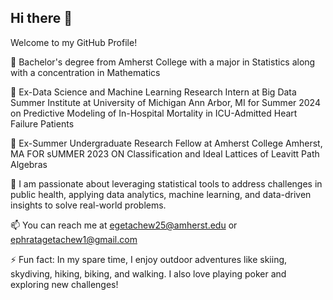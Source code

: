 ## Hi there 👋

Welcome to my GitHub Profile!

🏫 Bachelor's degree from Amherst College with a major in Statistics along with a concentration in Mathematics

🌱 Ex-Data Science and Machine Learning Research Intern at Big Data Summer Institute at University of Michigan Ann Arbor, MI for Summer 2024 on Predictive Modeling of In-Hospital Mortality in ICU-Admitted Heart Failure Patients

🌱 Ex-Summer Undergraduate Research Fellow at Amherst College Amherst, MA FOR sUMMER 2023 ON Classification and Ideal Lattices of Leavitt Path Algebras

🌱 I am passionate about leveraging statistical tools to address challenges in public health, applying data analytics, machine learning, and data-driven insights to solve real-world problems.

📫 You can reach me at egetachew25@amherst.edu or ephratagetachew1@gmail.com

⚡ Fun fact: In my spare time, I enjoy outdoor adventures like skiing, skydiving, hiking, biking, and walking. I also love playing poker and exploring new challenges!
